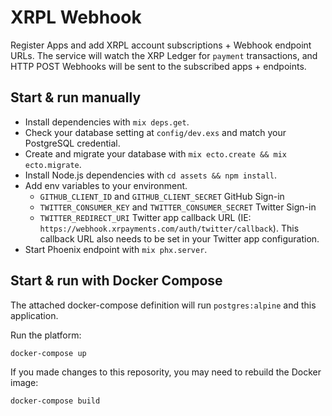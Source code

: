 # XRPL Webhook

Register Apps and add XRPL account subscriptions + Webhook endpoint URLs. The service will watch the XRP Ledger for `payment` transactions, and HTTP POST Webhooks will be sent to the subscribed apps + endpoints.

## Start & run manually

- Install dependencies with `mix deps.get`.
- Check your database setting at `config/dev.exs` and match your PostgreSQL credential.
- Create and migrate your database with `mix ecto.create && mix ecto.migrate`.
- Install Node.js dependencies with `cd assets && npm install`.
- Add env variables to your environment.
  - `GITHUB_CLIENT_ID` and `GITHUB_CLIENT_SECRET` GitHub Sign-in
  - `TWITTER_CONSUMER_KEY` and `TWITTER_CONSUMER_SECRET` Twitter Sign-in
  - `TWITTER_REDIRECT_URI` Twitter app callback URL (IE: `https://webhook.xrpayments.com/auth/twitter/callback`). This callback URL also needs to be set in your Twitter app configuration.
- Start Phoenix endpoint with `mix phx.server`.

## Start & run with Docker Compose

The attached docker-compose definition will run `postgres:alpine` and this application.

Run the platform:

```
docker-compose up
```

If you made changes to this reposority, you may need to rebuild the Docker image:

```
docker-compose build
```
